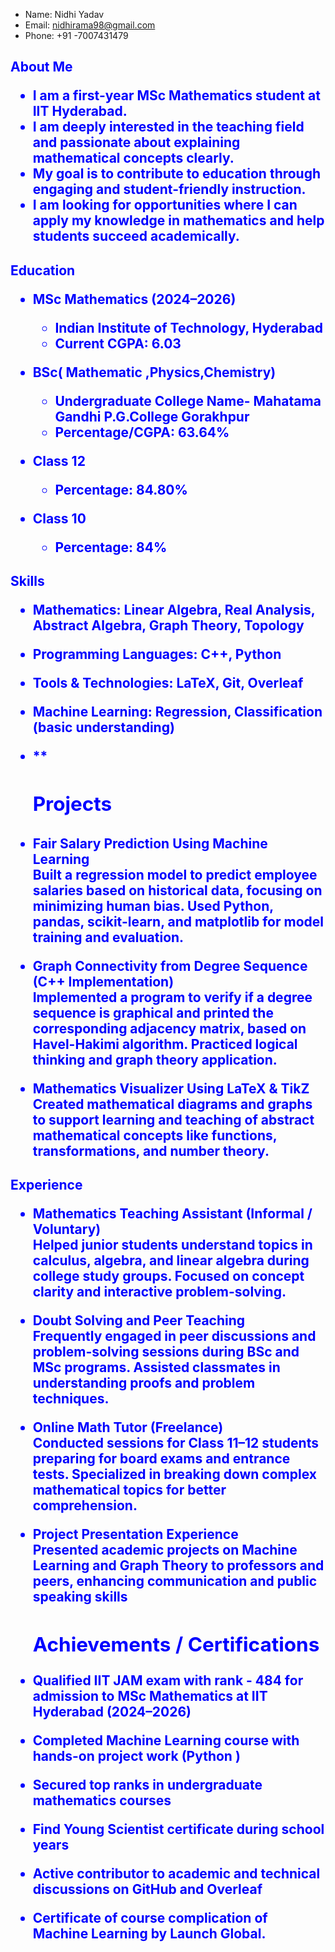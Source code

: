  - Name: Nidhi Yadav  
- Email:  nidhirama98@gmail.com  
- Phone: +91 -7007431479   
<h2 style="color:blue;"> About Me

- I am a first-year MSc Mathematics student at IIT Hyderabad.  
- I am deeply interested in the teaching field and passionate about explaining mathematical concepts clearly.  
- My goal is to contribute to education through engaging and student-friendly instruction.  
- I am looking for opportunities where I can apply my knowledge in mathematics and help students succeed academically.
<h2 style="color:blue;"> Education

- MSc Mathematics (2024–2026)  
  - Indian Institute of Technology, Hyderabad  
  - Current CGPA: 6.03

- BSc( Mathematic ,Physics,Chemistry)
  - Undergraduate College Name- Mahatama Gandhi P.G.College Gorakhpur
  - Percentage/CGPA: 63.64%

- Class 12     
  - Percentage: 84.80%

- Class 10    
  - Percentage:  84%
<h2 style="color:blue;"> Skills

- **Mathematics:** Linear Algebra, Real Analysis, Abstract Algebra, Graph Theory, Topology  
- **Programming Languages:** C++, Python  
- **Tools & Technologies:** LaTeX, Git,  Overleaf  
- **Machine Learning:** Regression, Classification (basic understanding)  
- **<h2 style="color:blue;"> Projects 

- **Fair Salary Prediction Using Machine Learning**  
  Built a regression model to predict employee salaries based on historical data, focusing on minimizing human bias. Used Python, pandas, scikit-learn, and matplotlib for model training and evaluation.

- **Graph Connectivity from Degree Sequence (C++ Implementation)**  
  Implemented a program to verify if a degree sequence is graphical and printed the corresponding adjacency matrix, based on Havel-Hakimi algorithm. Practiced logical thinking and graph theory application.

- **Mathematics Visualizer Using LaTeX & TikZ**  
  Created mathematical diagrams and graphs to support learning and teaching of abstract mathematical concepts like functions, transformations, and number theory.
<h2 style="color:blue;">Experience

- **Mathematics Teaching Assistant (Informal / Voluntary)**  
  Helped junior students understand topics in calculus, algebra, and linear algebra during college study groups. Focused on concept clarity and interactive problem-solving.

- **Doubt Solving and Peer Teaching**  
  Frequently engaged in peer discussions and problem-solving sessions during BSc and MSc programs. Assisted classmates in understanding proofs and problem techniques.

- **Online Math Tutor (Freelance)**  
  Conducted sessions for Class 11–12 students preparing for board exams and entrance tests. Specialized in breaking down complex mathematical topics for better comprehension.

- **Project Presentation Experience**  
  Presented academic projects on Machine Learning and Graph Theory to professors and peers, enhancing communication and public speaking skills
  <h2 style="color:blue;">  Achievements / Certifications

- Qualified  IIT JAM exam with rank - 484 for admission to MSc Mathematics at IIT Hyderabad (2024–2026)  
- Completed Machine Learning course with hands-on project work (Python  )  
- Secured top ranks in undergraduate mathematics courses  
-  Find Young Scientist certificate  during school years  
- Active contributor to academic and technical discussions on GitHub and Overleaf  
- Certificate of  course complication of Machine Learning  by Launch  Global.
 
